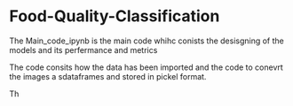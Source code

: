 # Food-Quality-Classification
The Main_code_ipynb is the main code whihc conists the desisgning of the models and its perfermance and metrics

The code consits how the data has been imported and the code to conevrt the images a sdataframes and stored in pickel format.

Th
